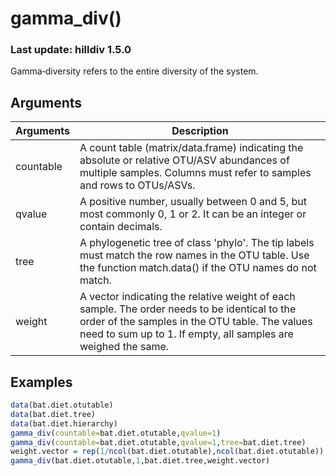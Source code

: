 # gamma_div()
### Last update: hilldiv 1.5.0
Gamma‐diversity refers to the entire diversity of the system.

## Arguments
| Arguments | Description |
| ------------- | ------------- |
| countable | A count table (matrix/data.frame) indicating the absolute or relative OTU/ASV abundances of multiple samples. Columns must refer to samples and rows to OTUs/ASVs. |
| qvalue | A positive number, usually between 0 and 5, but most commonly 0, 1 or 2. It can be an integer or contain decimals. |
| tree | A phylogenetic tree of class 'phylo'. The tip labels must match the row names in the OTU table. Use the function match.data() if the OTU names do not match. |
| weight | A vector indicating the relative weight of each sample. The order needs to be identical to the order of the samples in the OTU table. The values need to sum up to 1. If empty, all samples are weighed the same.  |

## Examples
````R
data(bat.diet.otutable)
data(bat.diet.tree)
data(bat.diet.hierarchy)
gamma_div(countable=bat.diet.otutable,qvalue=1)
gamma_div(countable=bat.diet.otutable,qvalue=1,tree=bat.diet.tree)
weight.vector = rep(1/ncol(bat.diet.otutable),ncol(bat.diet.otutable))
gamma_div(bat.diet.otutable,1,bat.diet.tree,weight.vector)
````
